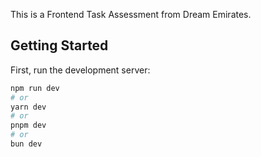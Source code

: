 This is a Frontend Task Assessment from Dream Emirates.

## Getting Started

First, run the development server:

```bash
npm run dev
# or
yarn dev
# or
pnpm dev
# or
bun dev
```
